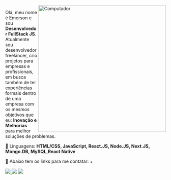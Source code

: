 <img src="https://raw.githubusercontent.com/MicaelliMedeiros/micaellimedeiros/master/image/computer-illustration.png" min-width="400px" max-width="400px" width="400px" align="right" alt="Computador">

<p align="left"> 
  Olá, meu nome é Emerson e sou <strong>Desenvolvedor FullStack JS</strong>.<br>
  Atualmente sou desenvolvedor freelancer, crio projetos para empresas e profissionais, em busca também de ter experiências formais dentro de uma empresa com os mesmos objetivos que eu: <strong>Inovação e Melhorias</strong> para melhor soluções de problemas.
</p>

<p align="left">
  🦄 Linguagens: <strong>HTML/CSS, JavaScript, React.JS, Node.JS, Next.JS, Mongo.DB, MySQL,React Native</strong>
</p>

<p align="left">
  💌 Abaixo tem os links para me contatar: ⤵️
</p>

<p align="left">


  <a href="https://linkedin.com/in/emersonslima" target="_blank" alt="Linkedin">
    <img src="https://img.shields.io/badge/-Linkedin-6610F2?style=for-the-badge&logo=Linkedin&logoColor=FFFFFF&link=https://linkedin.com/in/emersonslima"/>
  </a>

  <a href="https://wa.me/+5589994003153" target="_blank" alt="WhatsApp">
  <img src="https://img.shields.io/badge/-WhatsApp-6610F2?style=for-the-badge&logo=WhatsApp&logoColor=FFFFFF&link==https://wa.me/+5589994003153"/></a>

  <a href="https://www.instagram.com/emersonslima7/" target="_blank" alt="Instagram">
  <img src="https://img.shields.io/badge/-Instagram-6610F2?style=for-the-badge&logo=Instagram&logoColor=FFFFFF&link=https://www.instagram.com/emersonslima7"/></a>
</p>  
